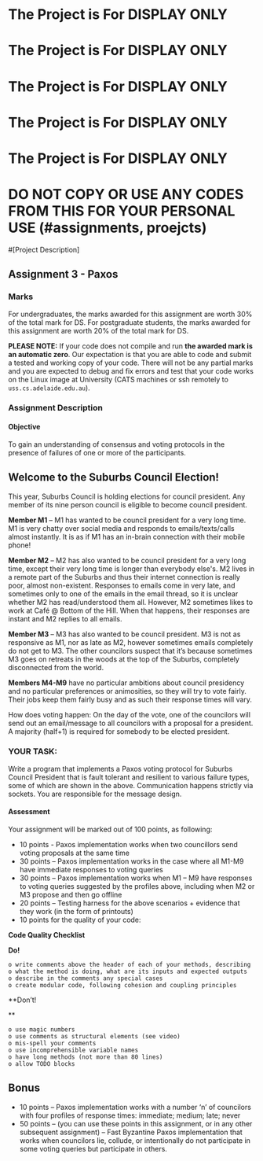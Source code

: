# The Project is For DISPLAY ONLY
# The Project is For DISPLAY ONLY
# The Project is For DISPLAY ONLY
# The Project is For DISPLAY ONLY
# The Project is For DISPLAY ONLY
# DO NOT COPY OR USE ANY CODES FROM THIS FOR YOUR PERSONAL USE (#assignments, proejcts)



#[Project Description]

## Assignment 3 - Paxos

### Marks

For undergraduates, the marks awarded for this assignment are worth 30% of the total mark for DS. For postgraduate students, the marks awarded for this assignment are worth 20% of the total mark for DS.

**PLEASE NOTE:** If your code does not compile and run **the awarded mark is an automatic zero**. Our expectation is that you are able to code and submit a tested and working copy of your code. There will not be any partial marks and you are expected to debug and fix errors and test that your code works on the Linux image at University (CATS machines or ssh remotely to `uss.cs.adelaide.edu.au`). 

### Assignment Description

#### Objective

To gain an understanding of consensus and voting protocols in the presence of failures of one or more of the participants.

## Welcome to the Suburbs Council Election!

This year, Suburbs Council is holding elections for council president. Any member of its nine person council is eligible to become council president.

**Member M1** – M1 has wanted to be council president for a very long time. M1 is very chatty over social media and responds to emails/texts/calls almost instantly. It is as if M1 has an in-brain connection with their mobile phone!

**Member M2** – M2 has also wanted to be council president for a very long time, except their very long time is longer than everybody else's. M2 lives in a remote part of the Suburbs and thus their internet connection is really poor, almost non-existent. Responses to emails come in very late, and sometimes only to one of the emails in the email thread, so it is unclear whether M2 has read/understood them all. However, M2 sometimes likes to work at Café @ Bottom of the Hill. When that happens, their responses are instant and M2 replies to all emails.

**Member M3** – M3 has also wanted to be council president. M3 is not as responsive as M1, nor as late as M2, however sometimes emails completely do not get to M3. The other councilors suspect that it’s because sometimes M3 goes on retreats in the woods at the top of the Suburbs, completely disconnected from the world.

**Members M4-M9** have no particular ambitions about council presidency and no particular preferences or animosities, so they will try to vote fairly. Their jobs keep them fairly busy and as such their response times will vary.

How does voting happen: On the day of the vote, one of the councilors will send out an email/message to all councilors with a proposal for a president. A majority (half+1) is required for somebody to be elected president.

### YOUR TASK:

Write a program that implements a Paxos voting protocol for Suburbs Council President that is fault tolerant and resilient to various failure types, some of which are shown in the above. Communication happens strictly via sockets. You are responsible for the message design.

#### Assessment

Your assignment will be marked out of 100 points, as following:

- 10 points -  Paxos implementation works when two councillors send voting proposals at the same time
- 30 points – Paxos implementation works in the case where all M1-M9 have immediate responses to voting queries
- 30 points – Paxos implementation works when M1 – M9 have responses to voting queries suggested by the profiles above, including when M2 or M3 propose and then go offline
- 20 points – Testing harness for the above scenarios + evidence that they work (in the form of printouts)
- 10 points for the quality of your code:

**Code Quality Checklist** 

**Do!**

```
o write comments above the header of each of your methods, describing
o what the method is doing, what are its inputs and expected outputs
o describe in the comments any special cases
o create modular code, following cohesion and coupling principles
```

**Don’t!

**

```
o use magic numbers
o use comments as structural elements (see video)
o mis-spell your comments
o use incomprehensible variable names
o have long methods (not more than 80 lines)
o allow TODO blocks 
```

 

## Bonus

- 10 points – Paxos implementation works with a number ‘n’ of councilors with four profiles of response times: immediate;  medium; late; never
- 50 points – (you can use these points in this assignment, or in any other subsequent assignment) – Fast Byzantine Paxos implementation that works when councilors lie, collude, or intentionally do not participate in some voting queries but participate in others.

